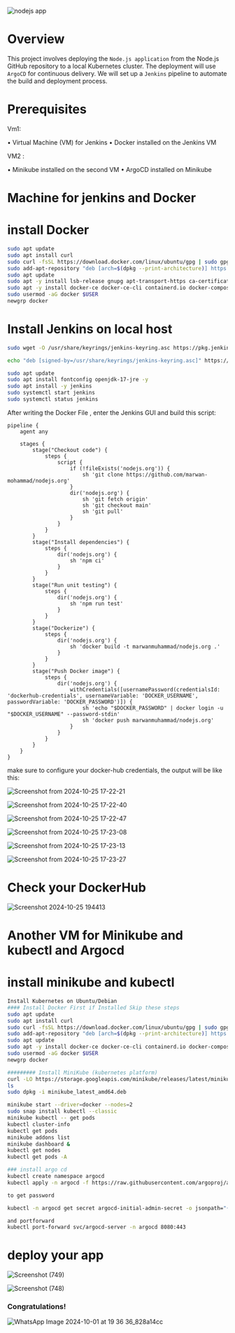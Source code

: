 
![nodejs app](https://github.com/user-attachments/assets/a82c14bd-23cf-45a4-ac7e-e6a8db17a851)

# Overview

This project involves deploying the `Node.js application` from the Node.js GitHub repository 
to a local Kubernetes cluster. The deployment will use `ArgoCD` for continuous delivery. We 
will set up a `Jenkins` pipeline to automate the build and deployment process.

# Prerequisites

Vm1:

• Virtual Machine (VM) for Jenkins • Docker installed on the Jenkins VM

VM2 :

• Minikube installed on the second VM • ArgoCD installed on Minikube

# Machine for jenkins and Docker 

# install Docker

```bash
sudo apt update
sudo apt install curl
sudo curl -fsSL https://download.docker.com/linux/ubuntu/gpg | sudo gpg --dearmor -o /etc/apt/trusted.gpg.d/docker.gpg
sudo add-apt-repository "deb [arch=$(dpkg --print-architecture)] https://download.docker.com/linux/ubuntu $(lsb_release -cs) stable"
sudo apt update
sudo apt -y install lsb-release gnupg apt-transport-https ca-certificates curl software-properties-common
sudo apt -y install docker-ce docker-ce-cli containerd.io docker-compose-plugin docker-registry
sudo usermod -aG docker $USER
newgrp docker
```

# Install Jenkins on local host

```bash
sudo wget -O /usr/share/keyrings/jenkins-keyring.asc https://pkg.jenkins.io/debian-stable/jenkins.io-2023.key

echo "deb [signed-by=/usr/share/keyrings/jenkins-keyring.asc]" https://pkg.jenkins.io/debian-stable binary/ | sudo tee /etc/apt/sources.list.d/jenkins.list > /dev/null

sudo apt update
sudo apt install fontconfig openjdk-17-jre -y
sudo apt install -y jenkins
sudo systemctl start jenkins
sudo systemctl status jenkins
```

After writing the Docker File , enter the Jenkins GUI and build this script:

    pipeline {
        agent any
    
        stages {
            stage("Checkout code") {
                steps {
                    script {
                        if (!fileExists('nodejs.org')) {
                            sh 'git clone https://github.com/marwan-mohammad/nodejs.org'
                        }
                        dir('nodejs.org') {
                            sh 'git fetch origin'
                            sh 'git checkout main'
                            sh 'git pull'
                        }
                    }
                }
            }
            stage("Install dependencies") {
                steps {
                    dir('nodejs.org') {
                        sh 'npm ci'
                    }
                }
            }
            stage("Run unit testing") {
                steps {
                    dir('nodejs.org') {
                        sh 'npm run test'
                    }
                }
            }
            stage("Dockerize") {
                steps {
                    dir('nodejs.org') {
                        sh 'docker build -t marwanmuhammad/nodejs.org .'
                    }
                }
            }
            stage("Push Docker image") {
                steps {
                    dir('nodejs.org') {
                        withCredentials([usernamePassword(credentialsId: 'dockerhub-credentials', usernameVariable: 'DOCKER_USERNAME', passwordVariable: 'DOCKER_PASSWORD')]) {
                            sh 'echo "$DOCKER_PASSWORD" | docker login -u "$DOCKER_USERNAME" --password-stdin'
                            sh 'docker push marwanmuhammad/nodejs.org'
                        }
                    }
                }
            }
        }
    }

make sure to configure your docker-hub credentials, the output will be like this:

![Screenshot from 2024-10-25 17-22-21](https://github.com/user-attachments/assets/1e3be097-ecf8-401f-b6a6-8bac1801d49e)

![Screenshot from 2024-10-25 17-22-40](https://github.com/user-attachments/assets/cc1a81d2-1007-44bc-93f2-29ebfbff8d0d)

![Screenshot from 2024-10-25 17-22-47](https://github.com/user-attachments/assets/7434bd5b-c27a-4664-957c-31035d844d40)

![Screenshot from 2024-10-25 17-23-08](https://github.com/user-attachments/assets/632bc5fa-376f-4d5b-bf9c-f7583c20d028)

![Screenshot from 2024-10-25 17-23-13](https://github.com/user-attachments/assets/efc23a0c-77ce-4f95-84b6-4869f543a8e9)

![Screenshot from 2024-10-25 17-23-27](https://github.com/user-attachments/assets/1929a6e8-1b0b-49af-a1f8-ab95c46d16d7)



# Check your DockerHub

![Screenshot 2024-10-25 194413](https://github.com/user-attachments/assets/03063219-a42e-4037-b610-1bee8bd3e62b)

# Another VM for Minikube and kubectl and Argocd

# install minikube and kubectl 

```bash
Install Kubernetes on Ubuntu/Debian 
#### Install Docker First if Installed Skip these steps
sudo apt update
sudo apt install curl
sudo curl -fsSL https://download.docker.com/linux/ubuntu/gpg | sudo gpg --dearmor -o /etc/apt/trusted.gpg.d/docker.gpg
sudo add-apt-repository "deb [arch=$(dpkg --print-architecture)] https://download.docker.com/linux/ubuntu $(lsb_release -cs) stable"
sudo apt update
sudo apt -y install docker-ce docker-ce-cli containerd.io docker-compose-plugin docker-registry 
sudo usermod -aG docker $USER
newgrp docker

######### Install MiniKube (kubernetes platform)
curl -LO https://storage.googleapis.com/minikube/releases/latest/minikube_latest_amd64.deb
ls
sudo dpkg -i minikube_latest_amd64.deb

minikube start --driver=docker --nodes=2
sudo snap install kubectl --classic
minikube kubectl -- get pods
kubectl cluster-info
kubectl get pods
minikube addons list
minikube dashboard &
kubectl get nodes
kubectl get pods -A

### install argo cd
kubectl create namespace argocd
kubectl apply -n argocd -f https://raw.githubusercontent.com/argoproj/argo-cd/stable/manifests/install.yaml

to get password

kubectl -n argocd get secret argocd-initial-admin-secret -o jsonpath="{.data.password}" | base64 -d; echo

and portforward
kubectl port-forward svc/argocd-server -n argocd 8080:443

```

#  deploy your app  

![Screenshot (749)](https://github.com/user-attachments/assets/bd95ef89-eb71-47f7-87e9-a5068962786a)

![Screenshot (748)](https://github.com/user-attachments/assets/64ac14e5-0dcc-4e4d-b01c-561938b97d0f)


### Congratulations!

![WhatsApp Image 2024-10-01 at 19 36 36_828a14cc](https://github.com/user-attachments/assets/572bfd85-4f92-440c-b84b-c6ca854ab46f)


